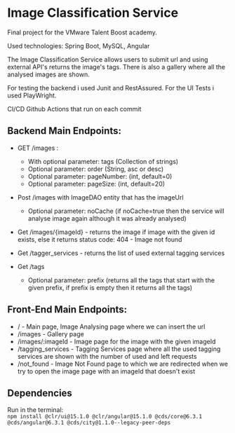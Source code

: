# Image Classification Service
Final project for the VMware Talent Boost academy. 

Used technologies: Spring Boot, MySQL, Angular

The Image Classification Service allows users to submit url and using external API's returns the image's tags. There is also a gallery where all the analysed images are shown.

For testing the backend i used Junit and RestAssured.
For the UI Tests i used PlayWright.

CI/CD Github Actions that run on each commit

## Backend Main Endpoints:
- GET /images :  
    - With optional parameter: tags (Collection of strings)
    - Optional parameter: order (String, asc or desc)  
    - Optional parameter: pageNumber: (int, default=0)  
    - Optional parameter: pageSize: (int, default=20)

- Post /images with ImageDAO entity that has the imageUrl
    - Optional parameter: noCache (if noCache=true then the service will analyse image again although it was already analysed)

- Get /images/{imageId} - returns the image if image with the given id exists, else it returns status code: 404 - Image not found  
- Get /tagger_services - returns the list of used external tagging services
- Get /tags
    - Optional parameter: prefix (returns all the tags that start with the given prefix, if prefix is empty then it returns all the tags)

## Front-End Main Endpoints:
- / - Main page, Image Analysing page where we can insert the url
- /images - Gallery page
- /images/:imageId - Image page for the image with the given imageId
- /tagging_services - Tagging Services page where all the used tagging services are shown with the number of used and left requests 
- /not_found - Image Not Found page to which we are redirected when we try to open the image page with an imageId that doesn't exist  

## Dependencies 
Run in the terminal:  
`npm install @clr/ui@15.1.0 @clr/angular@15.1.0 @cds/core@6.3.1 @cds/angular@6.3.1 @cds/city@1.1.0--legacy-peer-deps`

